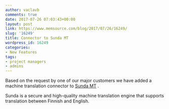 ```yaml
---
author: vaclavb
comments: true
date: 2017-07-26 07:03:43+00:00
layout: post
link: https://www.memsource.com/blog/2017/07/26/16249/
slug: '16249'
title: Connector to Sunda MT
wordpress_id: 16249
categories:
- New Features
tags:
- project managers
- admins
---
```


Based on the request by one of our major customers we have added a machine translation connector to [Sunda MT](https://www.sunda.fi/en/index.html) .

Sunda is a secure and high-quality machine translation engine that supports translation between Finnish and English.
